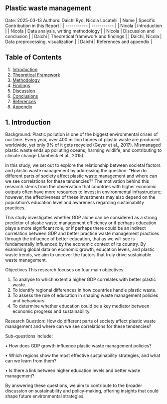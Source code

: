 ## Plastic waste management 
Date: 2025-03-13
Authors: Daichi Ryo, Nicola Locatelli.
| Name | Specific Contribution in this Report |
| ----------- | ----------- |
| Nicola | Introduction  |
| Nicola | Data analysis, writing methodology |
| Nicola | Discussion and conclusion |
| Daichi | Theoretical framework and findings |
| Daichi, Nicola | Data preprocessing, visualization |
| Daichi | References and appendix  |


## Table of Contents  

1. [Introduction](#introduction)  
2. [Theoretical Framework](#theoretical-framework)  
3. [Methodology](#methodology)  
4. [Findings](#findings)  
5. [Discussion](#discussion)  
6. [Conclusions](#conclusions)  
7. [References](#references)  
8. [Appendix](#appendix)

## 1. Introduction

Background:
Plastic pollution is one of the biggest environmental crises of our time. Every year, over 400 million tonnes of plastic waste are produced worldwide, yet only 9% of it gets recycled (Geyer et al., 2017). Mismanaged plastic waste ends up polluting oceans, harming wildlife, and contributing to climate change (Jambeck et al., 2015).

In this study, we set out to explore the relationship between societal factors and plastic waste management by addressing the question: “How do different parts of society affect plastic waste management and where can we see correlations for these tendencies?” The motivation behind this research stems from the observation that countries with higher economic outputs often have more resources to invest in environmental infrastructure; however, the effectiveness of these investments may also depend on the population’s education level and awareness regarding sustainability practices.

This study investigates whether GDP alone can be considered as a strong predictor of plastic waste management efficiency or if perhaps education plays a more significant role, or if perhaps there could be an indirect correlation between GDP and better practice waste management practices through the influence of better education, that as we will see is fundamentally influenced by the economic context of its country. By examining global data on economic growth, education levels, and plastic waste trends, we aim to uncover the factors that truly drive sustainable waste management.
 
Objectives
This research focuses on four main objectives:
1. To analyse to which extent a  higher GDP correlates with better plastic waste.
2. To identify regional differences in how countries handle plastic waste.
3. To assess the role of education in shaping waste management policies and behaviours.
4. To determine whether education could be a key mediator between economic progress and sustainability.
 
Research Question:
How do different parts of society affect plastic waste management and where can we see correlations for these tendencies?

 
Sub-questions include:

• How does GDP growth influence plastic waste management policies?

• Which regions show the most effective sustainability strategies, and what can we learn from them?

• Is there a link between higher education levels and better waste management?
           
 
By answering these questions, we aim to contribute to the broader discussion on sustainability and policy-making, offering insights that could shape future environmental strategies.



